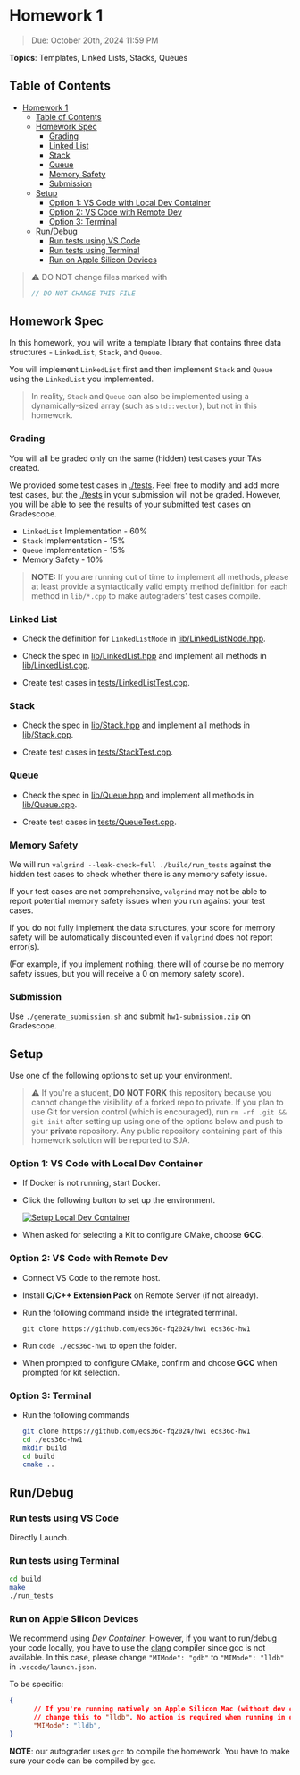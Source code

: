 # Homework 1

> Due: October 20th, 2024 11:59 PM

**Topics**: Templates, Linked Lists, Stacks, Queues

## Table of Contents

- [Homework 1](#homework-1)
  - [Table of Contents](#table-of-contents)
  - [Homework Spec](#homework-spec)
    - [Grading](#grading)
    - [Linked List](#linked-list)
    - [Stack](#stack)
    - [Queue](#queue)
    - [Memory Safety](#memory-safety)
    - [Submission](#submission)
  - [Setup](#setup)
    - [Option 1: VS Code with Local Dev Container](#option-1-vs-code-with-local-dev-container)
    - [Option 2: VS Code with Remote Dev](#option-2-vs-code-with-remote-dev)
    - [Option 3: Terminal](#option-3-terminal)
  - [Run/Debug](#rundebug)
    - [Run tests using VS Code](#run-tests-using-vs-code)
    - [Run tests using Terminal](#run-tests-using-terminal)
    - [Run on Apple Silicon Devices](#run-on-apple-silicon-devices)

> ⚠️ DO NOT change files marked with
>
> ```cpp
> // DO NOT CHANGE THIS FILE
> ```

## Homework Spec

In this homework, you will write a template library that contains three data
structures - `LinkedList`, `Stack`, and `Queue`.

You will implement `LinkedList` first and then implement `Stack` and `Queue`
using the `LinkedList` you implemented.

> In reality, `Stack` and `Queue` can also be implemented using a
> dynamically-sized array (such as `std::vector`), but not in this homework.

### Grading

You will all be graded only on the same (hidden) test cases your TAs created.

We provided some test cases in [./tests](./tests). Feel free to modify and add
more test cases, but the [./tests](./tests) in your submission will not be
graded. However, you will be able to see the results of your submitted test
cases on Gradescope.

- `LinkedList` Implementation - 60%
- `Stack` Implementation - 15%
- `Queue` Implementation - 15%
- Memory Safety - 10%

> **NOTE:** If you are running out of time to implement all methods, please at
> least provide a syntactically valid empty method definition for each method in
> `lib/*.cpp` to make autograders' test cases compile.

### Linked List

- Check the definition for `LinkedListNode` in
  [lib/LinkedListNode.hpp](lib/LinkedListNode.hpp).

- Check the spec in [lib/LinkedList.hpp](lib/LinkedList.hpp) and implement all
  methods in [lib/LinkedList.cpp](lib/LinkedList.cpp).

- Create test cases in [tests/LinkedListTest.cpp](tests/LinkedListTest.cpp).

### Stack

- Check the spec in [lib/Stack.hpp](lib/Stack.hpp) and implement all methods in
  [lib/Stack.cpp](lib/Stack.cpp).

- Create test cases in [tests/StackTest.cpp](tests/StackTest.cpp).

### Queue

- Check the spec in [lib/Queue.hpp](lib/Queue.hpp) and implement all methods in
  [lib/Queue.cpp](lib/Queue.cpp).

- Create test cases in [tests/QueueTest.cpp](tests/QueueTest.cpp).

### Memory Safety

We will run `valgrind --leak-check=full ./build/run_tests` against the hidden
test cases to check whether there is any memory safety issue.

If your test cases are not comprehensive, `valgrind` may not be able to report
potential memory safety issues when you run against your test cases.

If you do not fully implement the data structures, your score for memory safety
will be automatically discounted even if `valgrind` does not report error(s).

(For example, if you implement nothing, there will of course be no memory safety
issues, but you will receive a 0 on memory safety score).

### Submission

Use `./generate_submission.sh` and submit `hw1-submission.zip` on Gradescope.

## Setup

Use one of the following options to set up your environment.

> ⚠️ If you're a student, **DO NOT FORK** this repository because you cannot
> change the visibility of a forked repo to private. If you plan to use Git for
> version control (which is encouraged), run `rm -rf .git && git init` after
> setting up using one of the options below and push to your **private**
> repository. Any public repository containing part of this homework solution
> will be reported to SJA.

### Option 1: VS Code with Local Dev Container

- If Docker is not running, start Docker.

- Click the following button to set up the environment.

  [![Setup Local Dev Container](https://img.shields.io/static/v1?label=Local%20Dev%20Container&message=Setup&color=blue&logo=visualstudiocode)](https://vscode.dev/redirect?url=vscode://ms-vscode-remote.remote-containers/cloneInVolume?url=https://github.com/ecs36c-fq2024/hw1)

- When asked for selecting a Kit to configure CMake, choose **GCC**.

### Option 2: VS Code with Remote Dev

- Connect VS Code to the remote host.

- Install **C/C++ Extension Pack** on Remote Server (if not already).

- Run the following command inside the integrated terminal.

  `git clone https://github.com/ecs36c-fq2024/hw1 ecs36c-hw1`

- Run `code ./ecs36c-hw1` to open the folder.

- When prompted to configure CMake, confirm and choose **GCC** when prompted for
  kit selection.

### Option 3: Terminal

- Run the following commands

  ```bash
  git clone https://github.com/ecs36c-fq2024/hw1 ecs36c-hw1
  cd ./ecs36c-hw1
  mkdir build
  cd build
  cmake ..
  ```

## Run/Debug

### Run tests using VS Code

Directly Launch.

### Run tests using Terminal

```bash
cd build
make
./run_tests
```

### Run on Apple Silicon Devices

We recommend using *Dev Container*.
However, if you want to run/debug your code locally,
you have to use the [clang](https://clang.llvm.org/) compiler since gcc is not available.
In this case, please change `"MIMode": "gdb"` to `"MIMode": "lldb"` in `.vscode/launch.json`.

To be specific:

```json
{
      // If you're running natively on Apple Silicon Mac (without dev container),
      // change this to "lldb". No action is required when running in dev container.
      "MIMode": "lldb",
}
```

**NOTE**: our autograder uses `gcc` to compile the homework. 
You have to make sure your code can be compiled by `gcc`.
